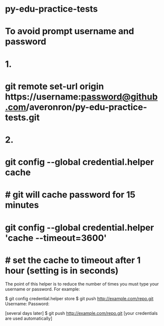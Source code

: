 # py-edu-practice-tests

# To avoid prompt username and password
# 1.
# git remote set-url origin https://username:password@github.com/averonron/py-edu-practice-tests.git
#
# 2.
# git config --global credential.helper cache
# # git will cache password for 15 minutes
# git config --global credential.helper 'cache --timeout=3600'
# # set the cache to timeout after 1 hour (setting is in seconds)

The point of this helper is to reduce the number of times you must type your username or password. For example:

$ git config credential.helper store
$ git push http://example.com/repo.git
Username: <type your username>
Password: <type your password>

[several days later]
$ git push http://example.com/repo.git
[your credentials are used automatically]
